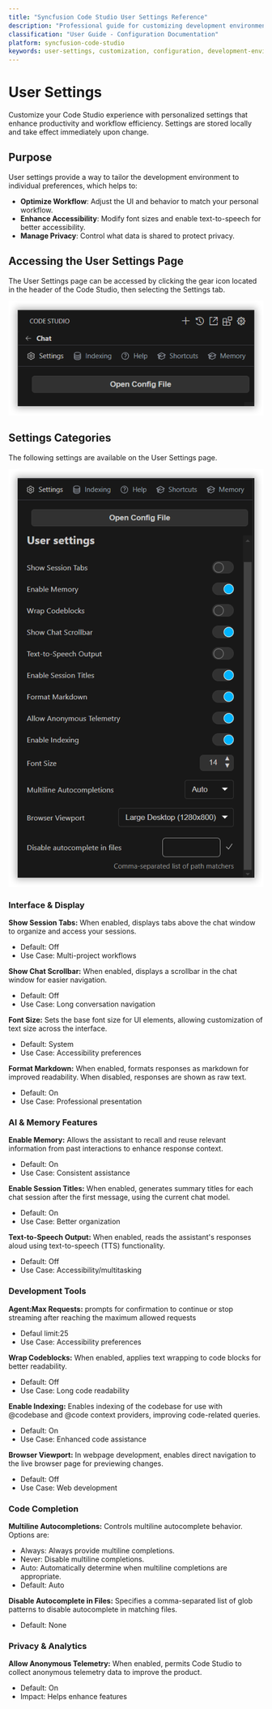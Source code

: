 ```yaml
---
title: "Syncfusion Code Studio User Settings Reference"
description: "Professional guide for customizing development environment settings and optimizing workflow efficiency"
classification: "User Guide - Configuration Documentation"
platform: syncfusion-code-studio
keywords: user-settings, customization, configuration, development-environment, workflow-optimization
---
```


# User Settings

Customize your Code Studio experience with personalized settings that enhance productivity and workflow efficiency. Settings are stored locally and take effect immediately upon change.

## Purpose

User settings provide a way to tailor the development environment to individual preferences, which helps to:

- **Optimize Workflow**: Adjust the UI and behavior to match your personal workflow.
- **Enhance Accessibility**: Modify font sizes and enable text-to-speech for better accessibility.
- **Manage Privacy**: Control what data is shared to protect privacy.

## Accessing the User Settings Page

The User Settings page can be accessed by clicking the gear icon located in the header of the Code Studio, then selecting the Settings tab.

<img src="../reference-images/settings.png" alt="UserSettings" >

## Settings Categories

The following settings are available on the User Settings page.

<img src="../reference-images/settings2.png" alt="UserSettings" >

### Interface & Display

**Show Session Tabs:** When enabled, displays tabs above the chat window to organize and access your sessions.
  - Default: Off
  - Use Case: Multi-project workflows

**Show Chat Scrollbar:** When enabled, displays a scrollbar in the chat window for easier navigation.
  - Default: Off
  - Use Case: Long conversation navigation

**Font Size:** Sets the base font size for UI elements, allowing customization of text size across the interface.
  - Default: System
  - Use Case: Accessibility preferences

**Format Markdown:** When enabled, formats responses as markdown for improved readability. When disabled, responses are shown as raw text.
  - Default: On
  - Use Case: Professional presentation

### AI & Memory Features

**Enable Memory:** Allows the assistant to recall and reuse relevant information from past interactions to enhance response context.
  - Default: On
  - Use Case: Consistent assistance

**Enable Session Titles:** When enabled, generates summary titles for each chat session after the first message, using the current chat model.
  - Default: On
  - Use Case: Better organization

**Text-to-Speech Output:** When enabled, reads the assistant's responses aloud using text-to-speech (TTS) functionality.
  - Default: Off
  - Use Case: Accessibility/multitasking

### Development Tools
**Agent:Max Requests:** prompts for confirmation to continue or stop streaming after reaching the maximum allowed requests
  - Defaul limit:25
  - Use Case: Accessibility preferences

**Wrap Codeblocks:** When enabled, applies text wrapping to code blocks for better readability.
  - Default: Off
  - Use Case: Long code readability

**Enable Indexing:** Enables indexing of the codebase for use with @codebase and @code context providers, improving code-related queries.
  - Default: On
  - Use Case: Enhanced code assistance

**Browser Viewport:** In webpage development, enables direct navigation to the live browser page for previewing changes.
  - Default: Off
  - Use Case: Web development

### Code Completion

**Multiline Autocompletions:** Controls multiline autocomplete behavior. Options are:
  - Always: Always provide multiline completions.
  - Never: Disable multiline completions.
  - Auto: Automatically determine when multiline completions are appropriate.
  - Default: Auto


**Disable Autocomplete in Files:** Specifies a comma-separated list of glob patterns to disable autocomplete in matching files.
  - Default: None

### Privacy & Analytics

**Allow Anonymous Telemetry:** When enabled, permits Code Studio to collect anonymous telemetry data to improve the product.
  - Default: On
  - Impact: Helps enhance features
